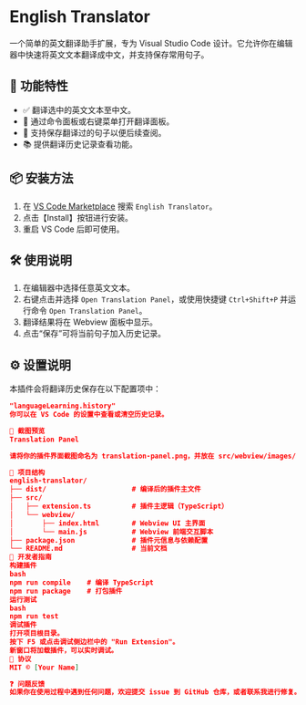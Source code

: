 # English Translator

一个简单的英文翻译助手扩展，专为 Visual Studio Code 设计。它允许你在编辑器中快速将英文文本翻译成中文，并支持保存常用句子。

## 🧩 功能特性

- ✅ 翻译选中的英文文本至中文。
- 💬 通过命令面板或右键菜单打开翻译面板。
- 💾 支持保存翻译过的句子以便后续查阅。
- 📚 提供翻译历史记录查看功能。

## 📦 安装方法

1. 在 [VS Code Marketplace](https://marketplace.visualstudio.com/vscode) 搜索 `English Translator`。
2. 点击【Install】按钮进行安装。
3. 重启 VS Code 后即可使用。

## 🛠 使用说明

1. 在编辑器中选择任意英文文本。
2. 右键点击并选择 `Open Translation Panel`，或使用快捷键 `Ctrl+Shift+P` 并运行命令 `Open Translation Panel`。
3. 翻译结果将在 Webview 面板中显示。
4. 点击“保存”可将当前句子加入历史记录。

## ⚙️ 设置说明

本插件会将翻译历史保存在以下配置项中：

```json
"languageLearning.history"
你可以在 VS Code 的设置中查看或清空历史记录。

📸 截图预览
Translation Panel

请将你的插件界面截图命名为 translation-panel.png，并放在 src/webview/images/ 目录下以正确显示。

📁 项目结构
english-translator/
├── dist/                     # 编译后的插件主文件
├── src/
│   ├── extension.ts          # 插件主逻辑（TypeScript）
│   └── webview/
│       ├── index.html        # Webview UI 主界面
│       └── main.js           # Webview 前端交互脚本
├── package.json              # 插件元信息与依赖配置
└── README.md                 # 当前文档
📝 开发者指南
构建插件
bash
npm run compile    # 编译 TypeScript
npm run package    # 打包插件
运行测试
bash
npm run test
调试插件
打开项目根目录。
按下 F5 或点击调试侧边栏中的 "Run Extension"。
新窗口将加载插件，可以实时调试。
📜 协议
MIT © [Your Name]

❓ 问题反馈
如果你在使用过程中遇到任何问题，欢迎提交 issue 到 GitHub 仓库，或者联系我进行修复。#   E n g l i s h - t r a n s l a t o r  
 